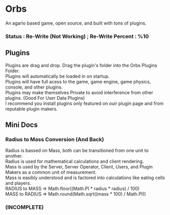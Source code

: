 # Orbs
An agario based game, open source, and built with tons of plugins.
### Status : Re-Write (Not Working) ; Re-Write Percent : %10

## Plugins
Plugins are drag and drop. Drag the plugin's folder into the Orbs Plugins Folder. <br>
Plugins will automatically be loaded in on startup. <br>
Plugins will have full acess to the game, game engine, game physics, console, and other plugins. <br>
Plugins may make themselves Private to avoid interference from other plugins. (Good For User Data Plugins) <br>
I recommend you install plugins only featured on ouir plugin page and from reputable plugin makers.

## Mini Docs
### Radius to Mass Conversion (And Back)
Radius is bassed on Mass, both can be transitioned from one unit to another. <br>
Radius is used for mathematical calculations and client rendering. <br>
Mass is used by the Server, Server Operator, Client, Users, and Plugin Makers as a common unit of measurement. <br>
Mass is easibly understood and is factored into calculations like eating cells and players.<br>
RADIUS to MASS => Math.floor((Math.PI * radius * radius) / 100)<br>
MASS to RADIUS => Math.round(Math.sqrt((mass * 100) / Math.PI))<br>
### (INCOMPLETE)
